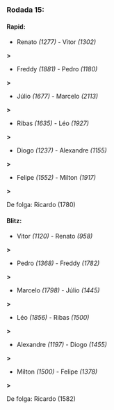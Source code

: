 ### Rodada 15:

#### Rapid:

* Renato *(1277)*     -     Vitor *(1302)*

 **>** 
* Freddy *(1881)*     -     Pedro *(1180)*

 **>** 
* Júlio *(1677)*     -     Marcelo *(2113)*

 **>** 
* Ribas *(1635)*     -     Léo *(1927)*

 **>** 
* Diogo *(1237)*     -     Alexandre *(1155)*

 **>** 
* Felipe *(1552)*     -     Milton *(1917)*

 **>** 

De folga: Ricardo (1780)

#### Blitz:

* Vitor *(1120)*     -     Renato *(958)*

 **>** 
* Pedro *(1368)*     -     Freddy *(1782)*

 **>** 
* Marcelo *(1798)*     -     Júlio *(1445)*

 **>** 
* Léo *(1856)*     -     Ribas *(1500)*

 **>** 
* Alexandre *(1197)*     -     Diogo *(1455)*

 **>** 
* Milton *(1500)*     -     Felipe *(1378)*

 **>** 

De folga: Ricardo (1582)

